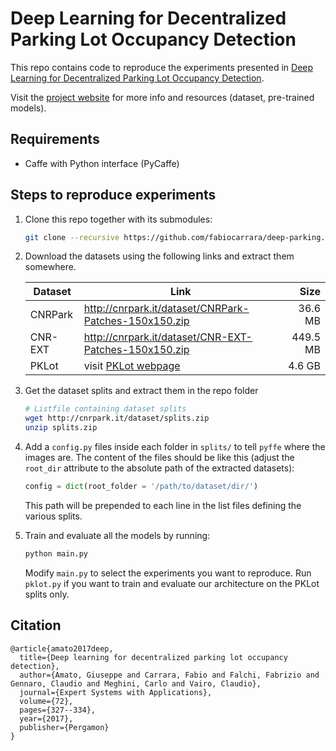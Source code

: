# Deep Learning for Decentralized Parking Lot Occupancy Detection

This repo contains code to reproduce the experiments presented in [Deep Learning for Decentralized Parking Lot Occupancy Detection](https://www.sciencedirect.com/science/article/pii/S095741741630598X).

Visit the [project website](http://cnrpark.it/) for more info and resources (dataset, pre-trained models).

## Requirements

 - Caffe with Python interface (PyCaffe)

## Steps to reproduce experiments

 1. Clone this repo together with its submodules:

    ```bash
    git clone --recursive https://github.com/fabiocarrara/deep-parking.git
    ```

 2. Download the datasets using the following links and extract them somewhere.

    | Dataset | Link | Size | 
    | ------- | ---- | ---: |
    | CNRPark | http://cnrpark.it/dataset/CNRPark-Patches-150x150.zip | 36.6 MB |
    | CNR-EXT | http://cnrpark.it/dataset/CNR-EXT-Patches-150x150.zip | 449.5 MB |
    | PKLot   | visit [PKLot webpage](https://web.inf.ufpr.br/vri/databases/parking-lot-database/) | 4.6 GB |


 3. Get the dataset splits and extract them in the repo folder
    ```bash
    # Listfile containing dataset splits
    wget http://cnrpark.it/dataset/splits.zip
    unzip splits.zip
    ```

 4. Add a `config.py` files inside each folder in `splits/` to tell `pyffe` where the images are.
    The content of the files should be like this (adjust the `root_dir` attribute to the absolute path of the extracted datasets):
    ```python
    config = dict(root_folder = '/path/to/dataset/dir/')
    ```
    This path will be prepended to each line in the list files defining the various splits.


 5. Train and evaluate all the models by running:
    ```bash
    python main.py
    ```
    Modify `main.py` to select the experiments you want to reproduce.
    Run `pklot.py` if you want to train and evaluate our architecture on the PKLot splits only.
    
## Citation

```
@article{amato2017deep,
  title={Deep learning for decentralized parking lot occupancy detection},
  author={Amato, Giuseppe and Carrara, Fabio and Falchi, Fabrizio and Gennaro, Claudio and Meghini, Carlo and Vairo, Claudio},
  journal={Expert Systems with Applications},
  volume={72},
  pages={327--334},
  year={2017},
  publisher={Pergamon}
}
```

